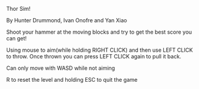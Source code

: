 Thor Sim!

By Hunter Drummond, Ivan Onofre and Yan Xiao

Shoot your hammer at the moving blocks and try to get the best score you can get!

Using mouse to aim(while holding RIGHT CLICK) and then use LEFT CLICK to throw. Once thrown you can press LEFT CLICK again to pull it back. 

Can only move with WASD while not aiming

R to reset the level and holding ESC to quit the game